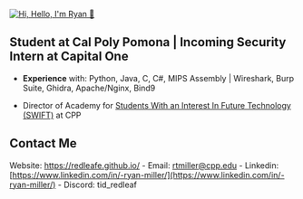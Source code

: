 [![Hi, Hello, I'm Ryan 👋](https://github.com/RedLeafe/RedLeafe/blob/main/Assests/NameAnimation.gif?raw=true)](https://redleafe.github.io/)

## Student at Cal Poly Pomona | Incoming Security Intern at Capital One

- **Experience** with: Python, Java, C, C#, MIPS Assembly | Wireshark, Burp Suite, Ghidra, Apache/Nginx, Bind9

- Director of Academy for [Students With an Interest In Future Technology (SWIFT)](https://www.calpolyswift.org/) at CPP

## Contact Me

Website: https://redleafe.github.io/ - Email: [rtmiller@cpp.edu](mailto:rtmiller@cpp.edu) - Linkedin: [https://www.linkedin.com/in/-ryan-miller/](https://www.linkedin.com/in/-ryan-miller/) - Discord: tid_redleaf

